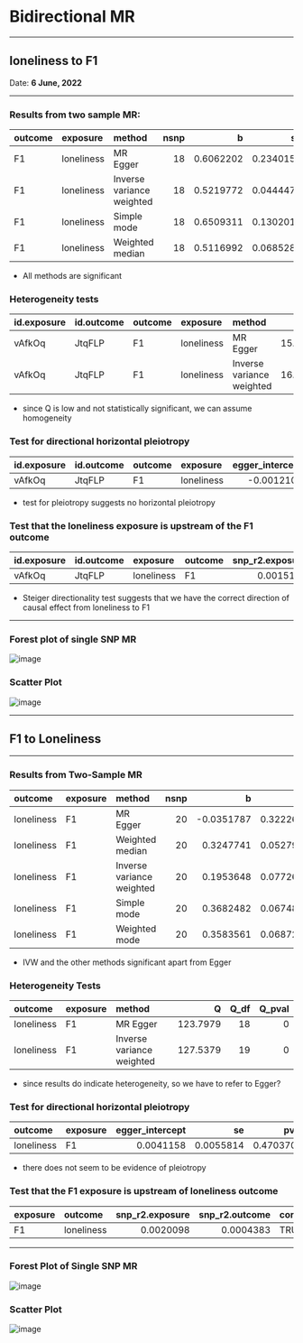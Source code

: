 

# Bidirectional MR

---

## loneliness to F1

Date: **6 June, 2022**

---

### Results from two sample MR:

|outcome |exposure   |method                    | nsnp|         b|        se|      pval|
|:-------|:----------|:-------------------------|----:|---------:|---------:|---------:|
|F1      |loneliness |MR Egger                  |   18| 0.6062202| 0.2340154| 0.0197169|
|F1      |loneliness |Inverse variance weighted |   18| 0.5219772| 0.0444478| 0.0000000|
|F1      |loneliness |Simple mode               |   18| 0.6509311| 0.1302015| 0.0001097|
|F1      |loneliness |Weighted median           |   18| 0.5116992| 0.0685280| 0.0000000|

- All methods are significant

### Heterogeneity tests

|id.exposure |id.outcome |outcome |exposure   |method                    |        Q| Q_df|    Q_pval|
|:-----------|:----------|:-------|:----------|:-------------------------|--------:|----:|---------:|
|vAfkOq      |JtqFLP     |F1      |loneliness |MR Egger                  | 15.98945|   16| 0.4536972|
|vAfkOq      |JtqFLP     |F1      |loneliness |Inverse variance weighted | 16.12390|   17| 0.5150694|

- since Q is low and not statistically significant, we can assume homogeneity

### Test for directional horizontal pleiotropy


|id.exposure |id.outcome |outcome |exposure   | egger_intercept|        se|      pval|
|:-----------|:----------|:-------|:----------|---------------:|---------:|---------:|
|vAfkOq      |JtqFLP     |F1      |loneliness |      -0.0012102| 0.0033005| 0.7186737|

- test for pleiotropy suggests no horizontal pleiotropy

### Test that the loneliness exposure is upstream of the F1 outcome


|id.exposure |id.outcome |exposure   |outcome | snp_r2.exposure| snp_r2.outcome|correct_causal_direction | steiger_pval|
|:-----------|:----------|:----------|:-------|---------------:|--------------:|:------------------------|------------:|
|vAfkOq      |JtqFLP     |loneliness |F1      |       0.0015155|      0.0004071|TRUE                     |            0|

- Steiger directionality test suggests that we have the correct direction of causal effect from loneliness to F1

---

### Forest plot of single SNP MR

![image](https://user-images.githubusercontent.com/68326791/172142549-ad867979-2182-43fb-a972-80dd641c64b4.png)


### Scatter Plot 

![image](https://user-images.githubusercontent.com/68326791/172147388-f43daff9-169c-4e8d-99cf-0a9a88ac7854.png)

---

## F1 to Loneliness

---

### Results from Two-Sample MR

|outcome    |exposure |method                    | nsnp|          b|        se|      pval|
|:----------|:--------|:-------------------------|----:|----------:|---------:|---------:|
|loneliness |F1       |MR Egger                  |   20| -0.0351787| 0.3222680| 0.9142834|
|loneliness |F1       |Weighted median           |   20|  0.3247741| 0.0527980| 0.0000000|
|loneliness |F1       |Inverse variance weighted |   20|  0.1953648| 0.0772606| 0.0114503|
|loneliness |F1       |Simple mode               |   20|  0.3682482| 0.0674862| 0.0000290|
|loneliness |F1       |Weighted mode             |   20|  0.3583561| 0.0687201| 0.0000493|

- IVW and the other methods significant apart from Egger

### Heterogeneity Tests


|outcome    |exposure |method                    |        Q| Q_df| Q_pval|
|:----------|:--------|:-------------------------|--------:|----:|------:|
|loneliness |F1       |MR Egger                  | 123.7979|   18|      0|
|loneliness |F1       |Inverse variance weighted | 127.5379|   19|      0|


- since results do indicate heterogeneity, so we have to refer to Egger?


### Test for directional horizontal pleiotropy
|outcome    |exposure | egger_intercept|        se|      pval|
|:----------|:--------|---------------:|---------:|---------:|
|loneliness |F1       |       0.0041158| 0.0055814| 0.4703709|

- there does not seem to be evidence of pleiotropy

### Test that the F1 exposure is upstream of loneliness outcome

|exposure |outcome    | snp_r2.exposure| snp_r2.outcome|correct_causal_direction | steiger_pval|
|:--------|:----------|---------------:|--------------:|:------------------------|------------:|
|F1       |loneliness |       0.0020098|      0.0004383|TRUE                     |            0|

---


### Forest Plot of Single SNP MR

![image](https://user-images.githubusercontent.com/68326791/172147611-8c8b4604-c590-41c0-a5bd-3f2430fed187.png)


### Scatter Plot

![image](https://user-images.githubusercontent.com/68326791/172147557-48687cee-678c-417c-9ff2-35d924b1e449.png)




